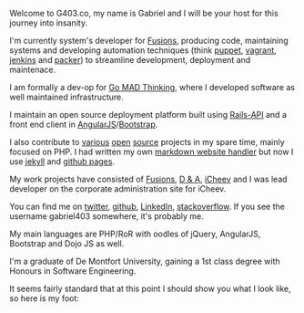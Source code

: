 Welcome to G403.co, my name is Gabriel and I will be your host for this journey into insanity.

I'm currently system's developer for [Fusions](https://fusionspim.com), producing code, maintaining systems and developing automation techniques (think [puppet](https://puppetlabs.com/), [vagrant](http://www.vagrantup.com/), [jenkins](http://jenkins-ci.org/) and [packer](http://www.packer.io/)) to streamline development, deployment and maintenace.

I am formally a dev-op for [Go MAD Thinking](http://www.gomadthinking.com/), where I developed software as well maintained infrastructure.

I maintain an open source deployment platform built using [Rails-API](https://github.com/rails-api/rails-api) and a front end client in [AngularJS](https://angularjs.org/)/[Bootstrap](http://getbootstrap.com/).

I also contribute to [various](https://github.com/zendframework/zf2) [open](https://github.com/Block8/PHPCI) [source](https://github.com/bjyoungblood/BjyAuthorize) projects in my spare time, mainly focused on PHP. I had written my own [markdown website handler](https://github.com/gabriel403/autonomicpilot.co.uk) but now I use [jekyll](http://jekyllrb.com/) and [github pages](https://pages.github.com/).

My work projects have consisted of [Fusions](https://fusionspim.com), [D & A](http://www.danda.co.uk/), [iCheev](http://www.icheev.com) and I was lead developer on the corporate administration site for iCheev.

You can find me on [twitter](https://twitter.com/gabriel403), [github](https://github.com/gabriel403), [LinkedIn](http://uk.linkedin.com/in/gabriel403), [stackoverflow](http://stackoverflow.com/users/499332/gabriel-baker). If you see the username gabriel403 somewhere, it's probably me.

My main languages are PHP/RoR with oodles of jQuery, AngularJS, Bootstrap and Dojo JS as well.

I'm a graduate of De Montfort University, gaining a 1st class degree with Honours in Software Engineering.

It seems fairly standard that at this point I should show you what I look like, so here is my foot:

<!-- [![my foot](/css/me_small.jpg)](/css/me.jpg) -->